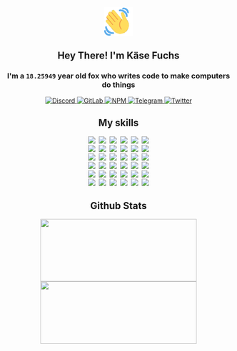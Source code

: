 <div><p align=center><img src=./resources/images/wave.gif width=64px height=64px></p><h2 align=center>Hey There! I'm Käse Fuchs</h2><h3 align=center>I'm a <code>18.25949</code> year old fox who writes code to make computers do things</h3><p align=center><a href=https://discord.com/users/507526681125322772><img alt=Discord src="https://img.shields.io/badge/Discord-5865F2?logo=discord&logoColor=white&style=flat-square#431e97c2974e5b119bc3e9e93464157e"> </a><a href=https://gitlab.com/kasefuchs><img alt=GitLab src="https://img.shields.io/badge/GitLab-330F63?logo=gitlab&logoColor=white&style=flat-square#431e97c2974e5b119bc3e9e93464157e"> </a><a href=https://npmjs.com/~kasefuchs><img alt=NPM src="https://img.shields.io/badge/NPM-CB3837?logo=npm&logoColor=white&style=flat-square#431e97c2974e5b119bc3e9e93464157e"> </a><a href=https://t.me/kasefuchs><img alt=Telegram src="https://img.shields.io/badge/Telegram-2CA5E0?logo=telegram&logoColor=white&style=flat-square#431e97c2974e5b119bc3e9e93464157e"> </a><a href=https://twitter.com/kasefuchs><img alt=Twitter src="https://img.shields.io/badge/Twitter-1DA1F2?logo=twitter&logoColor=white&style=flat-square#431e97c2974e5b119bc3e9e93464157e"></a></p><h2 align=center>My skills</h2><p align=center><a href=https://aws.amazon.com/ ><picture><source srcset="https://skillicons.dev/icons?i=aws&theme=dark#431e97c2974e5b119bc3e9e93464157e" media="(prefers-color-scheme: dark)"><source srcset="https://skillicons.dev/icons?i=aws&theme=light#431e97c2974e5b119bc3e9e93464157e" media="(prefers-color-scheme: light), (prefers-color-scheme: no-preference)"><img src="https://skillicons.dev/icons?i=aws&theme=light#431e97c2974e5b119bc3e9e93464157e"></picture></a>&nbsp;&nbsp;<a href=https://en.wikipedia.org/wiki/Bash_(Unix_shell)><picture><source srcset="https://skillicons.dev/icons?i=bash&theme=dark#431e97c2974e5b119bc3e9e93464157e" media="(prefers-color-scheme: dark)"><source srcset="https://skillicons.dev/icons?i=bash&theme=light#431e97c2974e5b119bc3e9e93464157e" media="(prefers-color-scheme: light), (prefers-color-scheme: no-preference)"><img src="https://skillicons.dev/icons?i=bash&theme=light#431e97c2974e5b119bc3e9e93464157e"></picture></a>&nbsp;&nbsp;<a href=https://discord.com/developers/docs><picture><source srcset="https://skillicons.dev/icons?i=bots&theme=dark#431e97c2974e5b119bc3e9e93464157e" media="(prefers-color-scheme: dark)"><source srcset="https://skillicons.dev/icons?i=bots&theme=light#431e97c2974e5b119bc3e9e93464157e" media="(prefers-color-scheme: light), (prefers-color-scheme: no-preference)"><img src="https://skillicons.dev/icons?i=bots&theme=light#431e97c2974e5b119bc3e9e93464157e"></picture></a>&nbsp;&nbsp;<a href=https://www.cloudflare.com/ ><picture><source srcset="https://skillicons.dev/icons?i=cloudflare&theme=dark#431e97c2974e5b119bc3e9e93464157e" media="(prefers-color-scheme: dark)"><source srcset="https://skillicons.dev/icons?i=cloudflare&theme=light#431e97c2974e5b119bc3e9e93464157e" media="(prefers-color-scheme: light), (prefers-color-scheme: no-preference)"><img src="https://skillicons.dev/icons?i=cloudflare&theme=light#431e97c2974e5b119bc3e9e93464157e"></picture></a>&nbsp;&nbsp;<a href=https://en.wikipedia.org/wiki/CSS><picture><source srcset="https://skillicons.dev/icons?i=css&theme=dark#431e97c2974e5b119bc3e9e93464157e" media="(prefers-color-scheme: dark)"><source srcset="https://skillicons.dev/icons?i=css&theme=light#431e97c2974e5b119bc3e9e93464157e" media="(prefers-color-scheme: light), (prefers-color-scheme: no-preference)"><img src="https://skillicons.dev/icons?i=css&theme=light#431e97c2974e5b119bc3e9e93464157e"></picture></a>&nbsp;&nbsp;<a href=https://www.docker.com/ ><picture><source srcset="https://skillicons.dev/icons?i=docker&theme=dark#431e97c2974e5b119bc3e9e93464157e" media="(prefers-color-scheme: dark)"><source srcset="https://skillicons.dev/icons?i=docker&theme=light#431e97c2974e5b119bc3e9e93464157e" media="(prefers-color-scheme: light), (prefers-color-scheme: no-preference)"><img src="https://skillicons.dev/icons?i=docker&theme=light#431e97c2974e5b119bc3e9e93464157e"></picture></a><br><a href=https://www.electronjs.org/ ><picture><source srcset="https://skillicons.dev/icons?i=electron&theme=dark#431e97c2974e5b119bc3e9e93464157e" media="(prefers-color-scheme: dark)"><source srcset="https://skillicons.dev/icons?i=electron&theme=light#431e97c2974e5b119bc3e9e93464157e" media="(prefers-color-scheme: light), (prefers-color-scheme: no-preference)"><img src="https://skillicons.dev/icons?i=electron&theme=light#431e97c2974e5b119bc3e9e93464157e"></picture></a>&nbsp;&nbsp;<a href=https://expressjs.com/ ><picture><source srcset="https://skillicons.dev/icons?i=express&theme=dark#431e97c2974e5b119bc3e9e93464157e" media="(prefers-color-scheme: dark)"><source srcset="https://skillicons.dev/icons?i=express&theme=light#431e97c2974e5b119bc3e9e93464157e" media="(prefers-color-scheme: light), (prefers-color-scheme: no-preference)"><img src="https://skillicons.dev/icons?i=express&theme=light#431e97c2974e5b119bc3e9e93464157e"></picture></a>&nbsp;&nbsp;<a href=https://www.figma.com/ ><picture><source srcset="https://skillicons.dev/icons?i=figma&theme=dark#431e97c2974e5b119bc3e9e93464157e" media="(prefers-color-scheme: dark)"><source srcset="https://skillicons.dev/icons?i=figma&theme=light#431e97c2974e5b119bc3e9e93464157e" media="(prefers-color-scheme: light), (prefers-color-scheme: no-preference)"><img src="https://skillicons.dev/icons?i=figma&theme=light#431e97c2974e5b119bc3e9e93464157e"></picture></a>&nbsp;&nbsp;<a href=https://firebase.google.com/ ><picture><source srcset="https://skillicons.dev/icons?i=firebase&theme=dark#431e97c2974e5b119bc3e9e93464157e" media="(prefers-color-scheme: dark)"><source srcset="https://skillicons.dev/icons?i=firebase&theme=light#431e97c2974e5b119bc3e9e93464157e" media="(prefers-color-scheme: light), (prefers-color-scheme: no-preference)"><img src="https://skillicons.dev/icons?i=firebase&theme=light#431e97c2974e5b119bc3e9e93464157e"></picture></a>&nbsp;&nbsp;<a href=https://flask.palletsprojects.com/ ><picture><source srcset="https://skillicons.dev/icons?i=flask&theme=dark#431e97c2974e5b119bc3e9e93464157e" media="(prefers-color-scheme: dark)"><source srcset="https://skillicons.dev/icons?i=flask&theme=light#431e97c2974e5b119bc3e9e93464157e" media="(prefers-color-scheme: light), (prefers-color-scheme: no-preference)"><img src="https://skillicons.dev/icons?i=flask&theme=light#431e97c2974e5b119bc3e9e93464157e"></picture></a>&nbsp;&nbsp;<a href=https://cloud.google.com/ ><picture><source srcset="https://skillicons.dev/icons?i=gcp&theme=dark#431e97c2974e5b119bc3e9e93464157e" media="(prefers-color-scheme: dark)"><source srcset="https://skillicons.dev/icons?i=gcp&theme=light#431e97c2974e5b119bc3e9e93464157e" media="(prefers-color-scheme: light), (prefers-color-scheme: no-preference)"><img src="https://skillicons.dev/icons?i=gcp&theme=light#431e97c2974e5b119bc3e9e93464157e"></picture></a><br><a href=https://git-scm.com/ ><picture><source srcset="https://skillicons.dev/icons?i=git&theme=dark#431e97c2974e5b119bc3e9e93464157e" media="(prefers-color-scheme: dark)"><source srcset="https://skillicons.dev/icons?i=git&theme=light#431e97c2974e5b119bc3e9e93464157e" media="(prefers-color-scheme: light), (prefers-color-scheme: no-preference)"><img src="https://skillicons.dev/icons?i=git&theme=light#431e97c2974e5b119bc3e9e93464157e"></picture></a>&nbsp;&nbsp;<a href=https://github.com/ ><picture><source srcset="https://skillicons.dev/icons?i=github&theme=dark#431e97c2974e5b119bc3e9e93464157e" media="(prefers-color-scheme: dark)"><source srcset="https://skillicons.dev/icons?i=github&theme=light#431e97c2974e5b119bc3e9e93464157e" media="(prefers-color-scheme: light), (prefers-color-scheme: no-preference)"><img src="https://skillicons.dev/icons?i=github&theme=light#431e97c2974e5b119bc3e9e93464157e"></picture></a>&nbsp;&nbsp;<a href=https://gitlab.com/ ><picture><source srcset="https://skillicons.dev/icons?i=gitlab&theme=dark#431e97c2974e5b119bc3e9e93464157e" media="(prefers-color-scheme: dark)"><source srcset="https://skillicons.dev/icons?i=gitlab&theme=light#431e97c2974e5b119bc3e9e93464157e" media="(prefers-color-scheme: light), (prefers-color-scheme: no-preference)"><img src="https://skillicons.dev/icons?i=gitlab&theme=light#431e97c2974e5b119bc3e9e93464157e"></picture></a>&nbsp;&nbsp;<a href=https://www.heroku.com/ ><picture><source srcset="https://skillicons.dev/icons?i=heroku&theme=dark#431e97c2974e5b119bc3e9e93464157e" media="(prefers-color-scheme: dark)"><source srcset="https://skillicons.dev/icons?i=heroku&theme=light#431e97c2974e5b119bc3e9e93464157e" media="(prefers-color-scheme: light), (prefers-color-scheme: no-preference)"><img src="https://skillicons.dev/icons?i=heroku&theme=light#431e97c2974e5b119bc3e9e93464157e"></picture></a>&nbsp;&nbsp;<a href=https://en.wikipedia.org/wiki/HTML><picture><source srcset="https://skillicons.dev/icons?i=html&theme=dark#431e97c2974e5b119bc3e9e93464157e" media="(prefers-color-scheme: dark)"><source srcset="https://skillicons.dev/icons?i=html&theme=light#431e97c2974e5b119bc3e9e93464157e" media="(prefers-color-scheme: light), (prefers-color-scheme: no-preference)"><img src="https://skillicons.dev/icons?i=html&theme=light#431e97c2974e5b119bc3e9e93464157e"></picture></a>&nbsp;&nbsp;<a href=https://en.wikipedia.org/wiki/JavaScript><picture><source srcset="https://skillicons.dev/icons?i=js&theme=dark#431e97c2974e5b119bc3e9e93464157e" media="(prefers-color-scheme: dark)"><source srcset="https://skillicons.dev/icons?i=js&theme=light#431e97c2974e5b119bc3e9e93464157e" media="(prefers-color-scheme: light), (prefers-color-scheme: no-preference)"><img src="https://skillicons.dev/icons?i=js&theme=light#431e97c2974e5b119bc3e9e93464157e"></picture></a><br><a href=https://en.wikipedia.org/wiki/Linux><picture><source srcset="https://skillicons.dev/icons?i=linux&theme=dark#431e97c2974e5b119bc3e9e93464157e" media="(prefers-color-scheme: dark)"><source srcset="https://skillicons.dev/icons?i=linux&theme=light#431e97c2974e5b119bc3e9e93464157e" media="(prefers-color-scheme: light), (prefers-color-scheme: no-preference)"><img src="https://skillicons.dev/icons?i=linux&theme=light#431e97c2974e5b119bc3e9e93464157e"></picture></a>&nbsp;&nbsp;<a href=https://mui.com/ ><picture><source srcset="https://skillicons.dev/icons?i=materialui&theme=dark#431e97c2974e5b119bc3e9e93464157e" media="(prefers-color-scheme: dark)"><source srcset="https://skillicons.dev/icons?i=materialui&theme=light#431e97c2974e5b119bc3e9e93464157e" media="(prefers-color-scheme: light), (prefers-color-scheme: no-preference)"><img src="https://skillicons.dev/icons?i=materialui&theme=light#431e97c2974e5b119bc3e9e93464157e"></picture></a>&nbsp;&nbsp;<a href=https://en.wikipedia.org/wiki/Markdown><picture><source srcset="https://skillicons.dev/icons?i=md&theme=dark#431e97c2974e5b119bc3e9e93464157e" media="(prefers-color-scheme: dark)"><source srcset="https://skillicons.dev/icons?i=md&theme=light#431e97c2974e5b119bc3e9e93464157e" media="(prefers-color-scheme: light), (prefers-color-scheme: no-preference)"><img src="https://skillicons.dev/icons?i=md&theme=light#431e97c2974e5b119bc3e9e93464157e"></picture></a>&nbsp;&nbsp;<a href=https://www.mongodb.com/ ><picture><source srcset="https://skillicons.dev/icons?i=mongodb&theme=dark#431e97c2974e5b119bc3e9e93464157e" media="(prefers-color-scheme: dark)"><source srcset="https://skillicons.dev/icons?i=mongodb&theme=light#431e97c2974e5b119bc3e9e93464157e" media="(prefers-color-scheme: light), (prefers-color-scheme: no-preference)"><img src="https://skillicons.dev/icons?i=mongodb&theme=light#431e97c2974e5b119bc3e9e93464157e"></picture></a>&nbsp;&nbsp;<a href=https://www.mysql.com/ ><picture><source srcset="https://skillicons.dev/icons?i=mysql&theme=dark#431e97c2974e5b119bc3e9e93464157e" media="(prefers-color-scheme: dark)"><source srcset="https://skillicons.dev/icons?i=mysql&theme=light#431e97c2974e5b119bc3e9e93464157e" media="(prefers-color-scheme: light), (prefers-color-scheme: no-preference)"><img src="https://skillicons.dev/icons?i=mysql&theme=light#431e97c2974e5b119bc3e9e93464157e"></picture></a>&nbsp;&nbsp;<a href=https://nextjs.org/ ><picture><source srcset="https://skillicons.dev/icons?i=nextjs&theme=dark#431e97c2974e5b119bc3e9e93464157e" media="(prefers-color-scheme: dark)"><source srcset="https://skillicons.dev/icons?i=nextjs&theme=light#431e97c2974e5b119bc3e9e93464157e" media="(prefers-color-scheme: light), (prefers-color-scheme: no-preference)"><img src="https://skillicons.dev/icons?i=nextjs&theme=light#431e97c2974e5b119bc3e9e93464157e"></picture></a><br><a href=https://nodejs.org/en/ ><picture><source srcset="https://skillicons.dev/icons?i=nodejs&theme=dark#431e97c2974e5b119bc3e9e93464157e" media="(prefers-color-scheme: dark)"><source srcset="https://skillicons.dev/icons?i=nodejs&theme=light#431e97c2974e5b119bc3e9e93464157e" media="(prefers-color-scheme: light), (prefers-color-scheme: no-preference)"><img src="https://skillicons.dev/icons?i=nodejs&theme=light#431e97c2974e5b119bc3e9e93464157e"></picture></a>&nbsp;&nbsp;<a href=https://www.postgresql.org/ ><picture><source srcset="https://skillicons.dev/icons?i=postgres&theme=dark#431e97c2974e5b119bc3e9e93464157e" media="(prefers-color-scheme: dark)"><source srcset="https://skillicons.dev/icons?i=postgres&theme=light#431e97c2974e5b119bc3e9e93464157e" media="(prefers-color-scheme: light), (prefers-color-scheme: no-preference)"><img src="https://skillicons.dev/icons?i=postgres&theme=light#431e97c2974e5b119bc3e9e93464157e"></picture></a>&nbsp;&nbsp;<a href=https://learn.microsoft.com/en-us/powershell/ ><picture><source srcset="https://skillicons.dev/icons?i=powershell&theme=dark#431e97c2974e5b119bc3e9e93464157e" media="(prefers-color-scheme: dark)"><source srcset="https://skillicons.dev/icons?i=powershell&theme=light#431e97c2974e5b119bc3e9e93464157e" media="(prefers-color-scheme: light), (prefers-color-scheme: no-preference)"><img src="https://skillicons.dev/icons?i=powershell&theme=light#431e97c2974e5b119bc3e9e93464157e"></picture></a>&nbsp;&nbsp;<a href=https://www.python.org/ ><picture><source srcset="https://skillicons.dev/icons?i=py&theme=dark#431e97c2974e5b119bc3e9e93464157e" media="(prefers-color-scheme: dark)"><source srcset="https://skillicons.dev/icons?i=py&theme=light#431e97c2974e5b119bc3e9e93464157e" media="(prefers-color-scheme: light), (prefers-color-scheme: no-preference)"><img src="https://skillicons.dev/icons?i=py&theme=light#431e97c2974e5b119bc3e9e93464157e"></picture></a>&nbsp;&nbsp;<a href=https://www.raspberrypi.org/ ><picture><source srcset="https://skillicons.dev/icons?i=raspberrypi&theme=dark#431e97c2974e5b119bc3e9e93464157e" media="(prefers-color-scheme: dark)"><source srcset="https://skillicons.dev/icons?i=raspberrypi&theme=light#431e97c2974e5b119bc3e9e93464157e" media="(prefers-color-scheme: light), (prefers-color-scheme: no-preference)"><img src="https://skillicons.dev/icons?i=raspberrypi&theme=light#431e97c2974e5b119bc3e9e93464157e"></picture></a>&nbsp;&nbsp;<a href=https://reactjs.org/ ><picture><source srcset="https://skillicons.dev/icons?i=react&theme=dark#431e97c2974e5b119bc3e9e93464157e" media="(prefers-color-scheme: dark)"><source srcset="https://skillicons.dev/icons?i=react&theme=light#431e97c2974e5b119bc3e9e93464157e" media="(prefers-color-scheme: light), (prefers-color-scheme: no-preference)"><img src="https://skillicons.dev/icons?i=react&theme=light#431e97c2974e5b119bc3e9e93464157e"></picture></a><br><a href=https://redux.js.org/ ><picture><source srcset="https://skillicons.dev/icons?i=redux&theme=dark#431e97c2974e5b119bc3e9e93464157e" media="(prefers-color-scheme: dark)"><source srcset="https://skillicons.dev/icons?i=redux&theme=light#431e97c2974e5b119bc3e9e93464157e" media="(prefers-color-scheme: light), (prefers-color-scheme: no-preference)"><img src="https://skillicons.dev/icons?i=redux&theme=light#431e97c2974e5b119bc3e9e93464157e"></picture></a>&nbsp;&nbsp;<a href=https://en.wikipedia.org/wiki/Regular_expression><picture><source srcset="https://skillicons.dev/icons?i=regex&theme=dark#431e97c2974e5b119bc3e9e93464157e" media="(prefers-color-scheme: dark)"><source srcset="https://skillicons.dev/icons?i=regex&theme=light#431e97c2974e5b119bc3e9e93464157e" media="(prefers-color-scheme: light), (prefers-color-scheme: no-preference)"><img src="https://skillicons.dev/icons?i=regex&theme=light#431e97c2974e5b119bc3e9e93464157e"></picture></a>&nbsp;&nbsp;<a href=https://en.wikipedia.org/wiki/Sass_(stylesheet_language)><picture><source srcset="https://skillicons.dev/icons?i=sass&theme=dark#431e97c2974e5b119bc3e9e93464157e" media="(prefers-color-scheme: dark)"><source srcset="https://skillicons.dev/icons?i=sass&theme=light#431e97c2974e5b119bc3e9e93464157e" media="(prefers-color-scheme: light), (prefers-color-scheme: no-preference)"><img src="https://skillicons.dev/icons?i=sass&theme=light#431e97c2974e5b119bc3e9e93464157e"></picture></a>&nbsp;&nbsp;<a href=https://www.typescriptlang.org/ ><picture><source srcset="https://skillicons.dev/icons?i=ts&theme=dark#431e97c2974e5b119bc3e9e93464157e" media="(prefers-color-scheme: dark)"><source srcset="https://skillicons.dev/icons?i=ts&theme=light#431e97c2974e5b119bc3e9e93464157e" media="(prefers-color-scheme: light), (prefers-color-scheme: no-preference)"><img src="https://skillicons.dev/icons?i=ts&theme=light#431e97c2974e5b119bc3e9e93464157e"></picture></a>&nbsp;&nbsp;<a href=https://unity.com/ ><picture><source srcset="https://skillicons.dev/icons?i=unity&theme=dark#431e97c2974e5b119bc3e9e93464157e" media="(prefers-color-scheme: dark)"><source srcset="https://skillicons.dev/icons?i=unity&theme=light#431e97c2974e5b119bc3e9e93464157e" media="(prefers-color-scheme: light), (prefers-color-scheme: no-preference)"><img src="https://skillicons.dev/icons?i=unity&theme=light#431e97c2974e5b119bc3e9e93464157e"></picture></a>&nbsp;&nbsp;<a href=https://workers.cloudflare.com/ ><picture><source srcset="https://skillicons.dev/icons?i=workers&theme=dark#431e97c2974e5b119bc3e9e93464157e" media="(prefers-color-scheme: dark)"><source srcset="https://skillicons.dev/icons?i=workers&theme=light#431e97c2974e5b119bc3e9e93464157e" media="(prefers-color-scheme: light), (prefers-color-scheme: no-preference)"><img src="https://skillicons.dev/icons?i=workers&theme=light#431e97c2974e5b119bc3e9e93464157e"></picture></a><br></p><h2 align=center>Github Stats</h2><p align=center><picture><source srcset="https://github-readme-stats-kasefuchs.vercel.app/api/?count_private=true&hide_border=true&hide_rank=true&line_height=20&hide_title=true&username=Kasefuchs&theme=dark#431e97c2974e5b119bc3e9e93464157e" media="(prefers-color-scheme: dark)"><source srcset="https://github-readme-stats-kasefuchs.vercel.app/api/?count_private=true&hide_border=true&hide_rank=true&line_height=20&hide_title=true&username=Kasefuchs&theme=light#431e97c2974e5b119bc3e9e93464157e" media="(prefers-color-scheme: light), (prefers-color-scheme: no-preference)"><img align=middle width=350 height=140 src="https://github-readme-stats-kasefuchs.vercel.app/api/?count_private=true&hide_border=true&hide_rank=true&line_height=20&hide_title=true&username=Kasefuchs&theme=light#431e97c2974e5b119bc3e9e93464157e"></picture><picture><source srcset="https://github-readme-stats-kasefuchs.vercel.app/api/top-langs/?count_private=true&hide_border=true&layout=compact&username=Kasefuchs&theme=dark#431e97c2974e5b119bc3e9e93464157e" media="(prefers-color-scheme: dark)"><source srcset="https://github-readme-stats-kasefuchs.vercel.app/api/top-langs/?count_private=true&hide_border=true&layout=compact&username=Kasefuchs&theme=light#431e97c2974e5b119bc3e9e93464157e" media="(prefers-color-scheme: light), (prefers-color-scheme: no-preference)"><img align=middle width=350 height=140 src="https://github-readme-stats-kasefuchs.vercel.app/api/top-langs/?count_private=true&hide_border=true&layout=compact&username=Kasefuchs&theme=light#431e97c2974e5b119bc3e9e93464157e"></picture></p><img src="https://hit.yhype.me/github/profile?user_id=64592097#431e97c2974e5b119bc3e9e93464157e" alt=""></div>